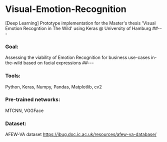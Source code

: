 # Visual-Emotion-Recognition
[Deep Learning] Prototype implementation for the Master's thesis 'Visual Emotion Recogntion in The Wild' using Keras @ University of Hamburg
##---
### Goal:
Assessing the viability of Emotion Recognition for business use-cases in-the-wild based on facial expressions
##---
### Tools:
Python, Keras, Numpy, Pandas, Matplotlib, cv2
### Pre-trained networks:
MTCNN, VGGFace
### Dataset:
AFEW-VA dataset https://ibug.doc.ic.ac.uk/resources/afew-va-database/
